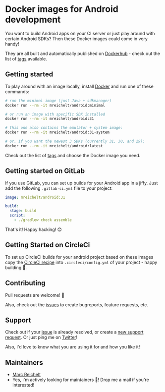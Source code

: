 # Docker images for Android development

You want to build Android apps on your CI server or just play around with certain Android SDKs?
Then these Docker images could come in very handy!

They are all built and automatically published on [Dockerhub](https://hub.docker.com/r/mreichelt/android/) -
check out the list of [tags](https://hub.docker.com/r/mreichelt/android/tags/) available.

## Getting started

To play around with an image locally, install [Docker](https://www.docker.com/) and run one of these commands:

```bash
# run the minimal image (just Java + sdkmanager)
docker run --rm -it mreichelt/android:minimal

# or run an image with specific SDK installed
docker run --rm -it mreichelt/android:31

# this one also contains the emulator + system image:
docker run --rm -it mreichelt/android:31-system

# or, if you want the newest 3 SDKs (currently 31, 30, and 29):
docker run --rm -it mreichelt/android:latest
```

Check out the list of [tags](https://hub.docker.com/r/mreichelt/android/tags/) and choose the Docker image you need.

## Getting started on GitLab

If you use GitLab, you can set up builds for your Android app in a jiffy. Just add the following `.gitlab-ci.yml` file to your project:

```yaml
image: mreichelt/android:31

build:
  stage: build
  script:
    - ./gradlew check assemble
```

That's it! Happy hacking! 😊

## Getting Started on CircleCi

To set up CircleCi builds for your android project based on these images copy the [CircleCI recipe](/recipes/circle-ci/config.yml) into `.circleci/config.yml` of your project - happy building 🎉.

## Contributing

Pull requests are welcome! 🎉

Also, check out the [issues](https://github.com/mreichelt/docker-android/issues) to create bugreports, feature requests, etc.

## Support

Check out if your [issue](https://github.com/mreichelt/docker-android/issues) is already resolved, or create a [new support request](https://github.com/mreichelt/docker-android/issues/new). Or just ping me on [Twitter](https://twitter.com/mreichelt)!

Also, I'd love to know what you are using it for and how you like it!

## Maintainers

- [Marc Reichelt](https://github.com/mreichelt)
- Yes, I'm actively looking for maintainers 🔭! Drop me a mail if you're interested!
